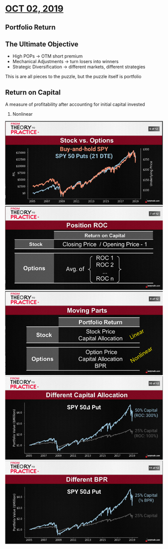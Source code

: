 # [OCT 02, 2019](https://www.tastytrade.com/tt/shows/from-theory-to-practice/episodes/portfolio-tactics-building-blocks-portfolio-return-part-one-10-02-2019)
## Portfolio Return
## The Ultimate Objective
  * High POPs -> OTM short premium
  * Mechanical Adjustments -> turn losers into winners
  * Strategic Diversification -> different markets, different strategies

 This is are all pieces to the puzzle, but the puzzle itself is portfolio
## Return on Capital
  A measure of profitability after accounting for initial capital invested
1. Nonlinear

  ![alt text](./img/06.1.png "spy")
  ![alt text](./img/06.2.png "spy")
  ![alt text](./img/06.3.png "spy")
  ![alt text](./img/06.4.png "spy")
  ![alt text](./img/06.5.png "spy")